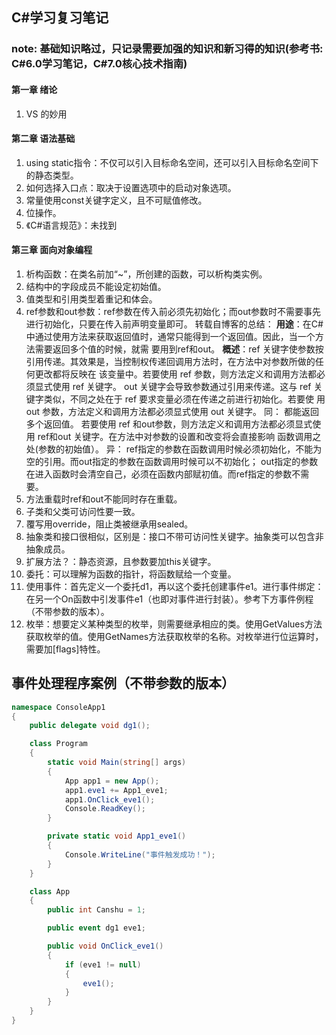## C#学习复习笔记
### note: 基础知识略过，只记录需要加强的知识和新习得的知识(参考书: C#6.0学习笔记，C#7.0核心技术指南)

#### 第一章 绪论
1. VS 的妙用


#### 第二章 语法基础
1. using static指令：不仅可以引入目标命名空间，还可以引入目标命名空间下的静态类型。
2. 如何选择入口点：取决于设置选项中的启动对象选项。
3. 常量使用const关键字定义，且不可赋值修改。
4. 位操作。
5. 《C#语言规范》：未找到


#### 第三章 面向对象编程
1. 析构函数：在类名前加“~”，所创建的函数，可以析构类实例。
2. 结构中的字段成员不能设定初始值。
3. 值类型和引用类型着重记和体会。
4. ref参数和out参数：ref参数在传入前必须先初始化；而out参数时不需要事先进行初始化，只要在传入前声明变量即可。
    转载自博客的总结：
    **用途**：在C#中通过使用方法来获取返回值时，通常只能得到一个返回值。因此，当一个方法需要返回多个值的时候，就需 
    要用到ref和out。
    **概述**：ref 关键字使参数按引用传递。其效果是，当控制权传递回调用方法时，在方法中对参数所做的任何更改都将反映在 
    该变量中。若要使用 ref 参数，则方法定义和调用方法都必须显式使用 ref 关键字。
    out 关键字会导致参数通过引用来传递。这与 ref 关键字类似，不同之处在于 ref 要求变量必须在传递之前进行初始化。若要使 
    用 out 参数，方法定义和调用方法都必须显式使用 out 关键字。
    同：
    都能返回多个返回值。
    若要使用 ref 和out参数，则方法定义和调用方法都必须显式使用 ref和out 关键字。在方法中对参数的设置和改变将会直接影响 
    函数调用之处(参数的初始值）。
    异：
    ref指定的参数在函数调用时候必须初始化，不能为空的引用。而out指定的参数在函数调用时候可以不初始化；
    out指定的参数在进入函数时会清空自己，必须在函数内部赋初值。而ref指定的参数不需要。
5. 方法重载时ref和out不能同时存在重载。
6. 子类和父类可访问性要一致。
7. 覆写用override，阻止类被继承用sealed。
8. 抽象类和接口很相似，区别是：接口不带可访问性关键字。抽象类可以包含非抽象成员。
9. 扩展方法？：静态资源，且参数要加this关键字。
10. 委托：可以理解为函数的指针，将函数赋给一个变量。
11. 使用事件：首先定义一个委托d1，再以这个委托创建事件e1。进行事件绑定：在另一个On函数中引发事件e1（也即对事件进行封装）。参考下方事件例程（不带参数的版本）。
12. 枚举：想要定义某种类型的枚举，则需要继承相应的类。使用GetValues方法获取枚举的值。使用GetNames方法获取枚举的名称。对枚举进行位运算时，需要加[flags]特性。


## 事件处理程序案例（不带参数的版本）

```C#
namespace ConsoleApp1
{
    public delegate void dg1();

    class Program
    {
        static void Main(string[] args)
        {
            App app1 = new App();
            app1.eve1 += App1_eve1;
            app1.OnClick_eve1();
            Console.ReadKey();
        }

        private static void App1_eve1()
        {
            Console.WriteLine("事件触发成功！");
        }
    }

    class App
    {
        public int Canshu = 1;

        public event dg1 eve1;

        public void OnClick_eve1()
        {
            if (eve1 != null)
            {
                eve1();
            }
        }
    }
}

```